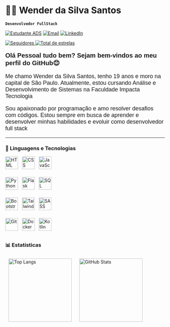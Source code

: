 <p align="left">
  <h1 align="left">👨‍💻 Wender da Silva Santos</h1>
</p>





**`Desenvolvedor FullStack`**

[![Estudante ADS](https://img.shields.io/badge/Estudante-ADS-0f172a?style=for-the-badge&logo=bookstack&logoColor=00eaff)]()
[![Email](https://img.shields.io/badge/E--mail-wenderman74@gmail.com-1e293b?style=for-the-badge&logo=gmail&logoColor=10b981)](mailto:wenderman74@gmail.com)
[![LinkedIn](https://img.shields.io/badge/LinkedIn-Perfil-0a66c2?style=for-the-badge&logo=linkedin&logoColor=white)](https://www.linkedin.com/in/wender-da-silva-santos/)

<p align="left">
    <a href="https://github.com/Wender1903?tab=followers">
        <img 
            alt="Seguidores" 
            title="Me siga no GitHub" 
            src="https://custom-icon-badges.demolab.com/github/followers/Wender1903?color=236ad3&labelColor=1155ba&style=for-the-badge&logo=github&label=Seguidores&logoColor=white"
        />
    </a>
        <a href="https://github.com/Wender1903?tab=repositories&sort=stargazers">
        <img 
            alt="Total de estrelas" 
            title="Total de estrelas GitHub" 
            src="https://custom-icon-badges.demolab.com/github/stars/Wender1903?color=55960c&style=for-the-badge&labelColor=488207&logo=star&label=estrelas"
        />
    </a>
</p>


<p style="font-family: Arial, sans-serif; font-size: 20px; font-weight: bold;">
  Olá Pessoal tudo bem? Sejam bem-vindos ao meu perfil do GitHub😊
</p>

<p style="font-family: Arial, sans-serif; font-size: 18px; font-weight: normal;">
  Me chamo Wender da Silva Santos, tenho 19 anos e moro na capital de São Paulo. Atualmente, estou cursando Análise e Desenvolvimento de Sistemas na Faculdade Impacta Tecnologia
</p>

<p style="font-family: Arial, sans-serif; font-size: 18px; font-weight: normal;">
  Sou apaixonado por programação e amo resolver desafios com códigos. Estou sempre em busca de aprender e desenvolver minhas habilidades e evoluir como desenvolvedor full stack
</p>




---

### 🤖 Linguagens e Tecnologias
<img 
    align="left" 
    alt="HTML"
    title="HTML" 
    width="40px" 
    style="padding-right: 10px;" 
    src="https://cdn.jsdelivr.net/gh/devicons/devicon@latest/icons/html5/html5-original.svg" 
/>
<img 
    align="left" 
    alt="CSS" 
    title="CSS"
    width="40px" 
    style="padding-right: 10px;" 
    src="https://cdn.jsdelivr.net/gh/devicons/devicon@latest/icons/css3/css3-original.svg" 
/>
<img 
    align="left" 
    alt="JavaScript" 
    title="JavaScript"
    width="40px" 
    style="padding-right: 10px;" 
    src="https://cdn.jsdelivr.net/gh/devicons/devicon@latest/icons/javascript/javascript-original.svg" 
/>

<br>
<br> 
<br>


<img 
    align="left" 
    alt="Python" 
    title="Python"
    width="40px" 
    style="padding-right: 10px;" 
    src="https://cdn.jsdelivr.net/gh/devicons/devicon@latest/icons/python/python-original.svg" 
/>
<img 
    align="left" 
    alt="Flask" 
    title="Flask"
    width="40px" 
    style="padding-right: 10px;" 
    src="https://cdn.jsdelivr.net/gh/devicons/devicon@latest/icons/flask/flask-original.svg" 
/>

<img 
    align="left" 
    alt="SQL" 
    title="SQL"
    width="40px" 
    style="padding-right: 10px;" 
    src="https://cdn.jsdelivr.net/gh/devicons/devicon@latest/icons/mysql/mysql-original.svg" 
/>

<br>
<br>
<br>


<img 
    align="left" 
    alt="Bootstrap"
    title="Bootstrap" 
    width="40px" 
    style="padding-right: 10px;" 
    src="https://cdn.jsdelivr.net/gh/devicons/devicon@latest/icons/bootstrap/bootstrap-original.svg" 
/>
<img 
    align="left" 
    alt="Tailwind" 
    title="Tailwind"
    width="40px" 
    style="padding-right: 10px;" 
    src="https://cdn.jsdelivr.net/gh/devicons/devicon@latest/icons/tailwindcss/tailwindcss-original.svg" 
/>
<img 
    align="left" 
    alt="SASS" 
    title="SASS"
    width="40px" 
    style="padding-right: 10px;" 
    src="https://cdn.jsdelivr.net/gh/devicons/devicon@latest/icons/sass/sass-original.svg" 
/>

<br>
<br>
<br>


<img 
    align="left" 
    alt="Git" 
    title="Git"
    width="40px" 
    style="padding-right: 10px;" 
    src="https://cdn.jsdelivr.net/gh/devicons/devicon@latest/icons/git/git-original.svg"
/>
<img 
    align="left" 
    alt="Docker" 
    title="Docker"
    width="40px" 
    style="padding-right: 10px;" 
    src="https://cdn.jsdelivr.net/gh/devicons/devicon@latest/icons/docker/docker-original.svg" 
/>
<img 
    align="left" 
    alt="Kotlin" 
    title="Kotlin"
    width="40px" 
    style="padding-right: 10px;" 
    src="https://cdn.jsdelivr.net/gh/devicons/devicon@latest/icons/kotlin/kotlin-original.svg" 
/>
<br/>
<br/>
<br>

### 📊 Estatísticas

<div align="left">
  <img 
    alt="Top Langs" 
    height="200" 
    style="padding: 10px;" 
    src="https://github-readme-stats.vercel.app/api/top-langs/?username=Wender1903&theme=tokyonight&layout=compact&custom_title=Tecnologias&langs_count=9" 
  />
  <img 
    alt="GitHub Stats" 
    height="200" 
    style="padding: 10px;" 
    src="https://github-readme-stats.vercel.app/api?username=Wender1903&show_icons=true&theme=tokyonight&include_all_commits=true&locale=pt-br" 
  />


</div>

